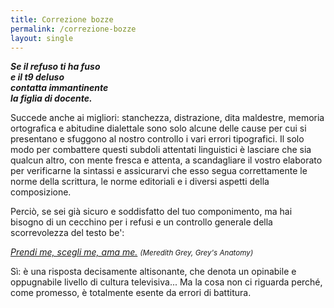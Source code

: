 ```yaml
---
title: Correzione bozze
permalink: /correzione-bozze
layout: single
---
```


<strong><em>Se il refuso ti ha fuso<br/>
e il t9 deluso<br/>
contatta immantinente<br/>
la figlia di docente.</em></strong>

Succede anche ai migliori: stanchezza, distrazione, dita maldestre, memoria
ortografica e abitudine dialettale sono solo alcune delle cause per cui si
presentano e sfuggono al nostro controllo i vari errori tipografici. Il solo
modo per combattere questi subdoli attentati linguistici è lasciare che sia
qualcun altro, con mente fresca e attenta, a scandagliare il vostro elaborato
per verificarne la sintassi e assicurarvi che esso segua correttamente le norme
della scrittura, le norme editoriali e i diversi aspetti della composizione.

Perciò, se sei già sicuro e soddisfatto del tuo componimento, ma hai bisogno di
un cecchino per i refusi e un controllo generale della scorrevolezza del testo
be':

*[Prendi me, scegli me, ama me.](contatti)* <small><em>(Meredith Grey, Grey's Anatomy)</em></small>

Sì: è  una risposta decisamente altisonante, che denota un opinabile e
oppugnabile livello di cultura televisiva... Ma la cosa non ci riguarda perché,
come promesso, è totalmente esente da errori di battitura.
